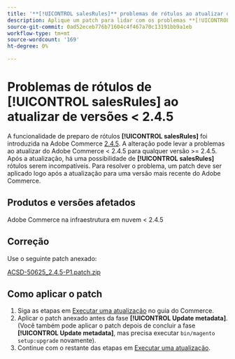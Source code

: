 ```yaml
---
title: '**[!UICONTROL salesRules]** problemas de rótulos ao atualizar de versões < 2.4.5'
description: Aplique um patch para lidar com os problemas **[!UICONTROL salesRules]** ao atualizar das versões do Adobe Commerce < 2.4.5.
source-git-commit: 0ad52eceb776b71604c4f467a70c13191bb9a1eb
workflow-type: tm+mt
source-wordcount: '169'
ht-degree: 0%

---
```


# Problemas de rótulos de **[!UICONTROL salesRules]** ao atualizar de versões &lt; 2.4.5

A funcionalidade de preparo de rótulos **[!UICONTROL salesRules]** foi introduzida na Adobe Commerce [2.4.5](/docs/commerce-operations/release/notes/adobe-commerce/2-4-5.html). A alteração pode levar a problemas ao atualizar do Adobe Commerce &lt; 2.4.5 para qualquer versão >= 2.4.5. Após a atualização, há uma possibilidade de **[!UICONTROL salesRules]** rótulos serem incompatíveis. Para resolver o problema, um patch deve ser aplicado logo após a atualização para uma versão mais recente do Adobe Commerce.

## Produtos e versões afetados

Adobe Commerce na infraestrutura em nuvem &lt; 2.4.5

## Correção

Use o seguinte patch anexado:

[ACSD-50625_2.4.5-P1.patch.zip](assets/ACSD-50625_2.4.5-p1.patch.zip)

## Como aplicar o patch

1. Siga as etapas em [Executar uma atualização](https://experienceleague.adobe.com/docs/commerce-operations/upgrade-guide/implementation/perform-upgrade.html?lang=pt-BR) no guia do Commerce.
1. Aplicar o patch anexado antes da fase **[!UICONTROL Update metadata]**.
(Você também pode aplicar o patch depois de concluir a fase **[!UICONTROL Update metadata]**, mas precisa executar `bin/magento setup:upgrade` novamente).
1. Continue com o restante das etapas em [Executar uma atualização](https://experienceleague.adobe.com/docs/commerce-operations/upgrade-guide/implementation/perform-upgrade.html?lang=pt-BR).
